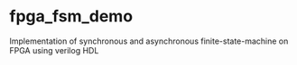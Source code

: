 # fpga_fsm_demo
Implementation of synchronous and asynchronous finite-state-machine on FPGA using verilog HDL
